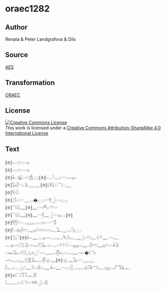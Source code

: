 # oraec1282

## Author

Renata & Peter Landgrafova & Dils

## Source

[AES](https://github.com/simondschweitzer/aes)

## Transformation

[ORAEC](https://oraec.github.io/)

## License

<a rel="license" href="http://creativecommons.org/licenses/by-sa/4.0/"><img alt="Creative Commons License" style="border-width:0" src="https://i.creativecommons.org/l/by-sa/4.0/88x31.png" /></a><br />This work is licensed under a <a rel="license" href="http://creativecommons.org/licenses/by-sa/4.0/">Creative Commons Attribution-ShareAlike 4.0 International License</a>

## Text

[⯑]𓄑𓂧𓏏𓊖<br>
[⯑]𓄑𓂧𓏏𓊖<br>
[⯑]𓇓𓏏𓆤𓏏𓇳𓆣𓈍[⯑]𓍿𓌳𓂢𓎟𓁹𓐍𓏏<br>
[⯑]𓅃𓋴𓌫𓅱𓇾𓇾[⯑]𓏙𓋹𓏇𓇳𓆓𓏏𓇾<br>
[⯑]𓌸𓇋𓇋<br>
[⯑]𓇮𓅏𓎟𓇾𓈅𓏤�𓈉𓎟𓋁𓃀𓏏𓏏𓈉<br>
[⯑]𓆓𓌃𓏙𓈖[⯑]𓈖𓎡𓄫𓏏𓄣𓎟<br>
[⯑]𓆓𓌃𓏙𓈖[⯑]𓈖𓎡𓋴𓈖𓃀𓎟𓐍𓂋[⯑]<br>
[⯑]𓋹𓊽𓌀𓎟𓂋𓈙𓂋𓏏𓂉𓏏𓎡𓊹𓄤<br>
[⯑]𓆳𓏏𓊗𓏤𓋴𓏠𓈖𓐍𓍊𓏠𓏌𓏌𓏌𓆑𓅓𓇾𓈅𓏤𓊹𓏤𓈉<br>
[⯑]𓊹𓋨[⯑]𓇓𓏏𓈖𓂋𓐍𓏛𓐙𓂝𓌸𓇋𓇋𓆑𓈖𓊨𓏏𓄣𓆑𓏶𓄣𓈖𓎟𓆑<br>
𓂋𓐍𓏛𓉔𓊪𓅱𓏛𓏥𓄃𓅓𓁹𓂋𓏏𓐥𓍯𓏏𓈐𓏥𓈖𓏏𓋴𓏠𓈖𓐍𓍊𓏛𓇓𓅱<br>
𓏏𓍃𓅓𓏏𓉔𓂻𓁶𓂾𓏛𓈖𓂝𓉥𓁶𓊪𓏏𓂋𓏤𓈖𓏏𓍉�𓉐𓏤<br>
𓌡𓏤𓂝𓈖𓋔𓆣𓅓𓂝𓉥𓇼𓈖[⯑]𓇼𓈖𓅃𓎟𓇾𓇾<br>
𓋴𓂝𓂋𓂻𓍲𓈖𓇋𓇋𓏏𓀀𓏥𓈖𓇓𓏏𓈖𓂸𓏏𓂭𓂭𓐙𓂝𓏇𓇋𓅝𓄓𓏤𓂝𓄚𓏏𓏤𓏤𓎸𓃝𓊵<br>
[⯑]𓁷𓉐𓀠𓄤𓊵𓀀<br>
𓇋𓂋𓂝𓏏𓉐𓎟𓆷𓃀𓏏𓀀<br>
